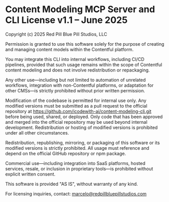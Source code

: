 # Content Modeling MCP Server and CLI License v1.1 – June 2025
Copyright (c) 2025 Red Pill Blue Pill Studios, LLC

Permission is granted to use this software solely for the purpose of creating and managing content models within the Contentful platform.

You may integrate this CLI into internal workflows, including CI/CD pipelines, provided that such usage remains within the scope of Contentful content modeling and does not involve redistribution or repackaging.

Any other use—including but not limited to automation of unrelated workflows, integration with non-Contentful platforms, or adaptation for other CMSs—is strictly prohibited without prior written permission.

Modification of the codebase is permitted for internal use only. Any modified versions must be submitted as a pull request to the official repository at https://github.com/icodewith-ai/content-modeling-cli.git before being used, shared, or deployed. Only code that has been approved and merged into the official repository may be used beyond internal development. Redistribution or hosting of modified versions is prohibited under all other circumstances.

Redistribution, republishing, mirroring, or packaging of this software or its modified versions is strictly prohibited. All usage must reference and depend on the official GitHub repository or npm package.

Commercial use—including integration into SaaS platforms, hosted services, resale, or inclusion in proprietary tools—is prohibited without explicit written consent.

This software is provided "AS IS", without warranty of any kind.

For licensing inquiries, contact: marcelo@redpillbluepillstudios.com
